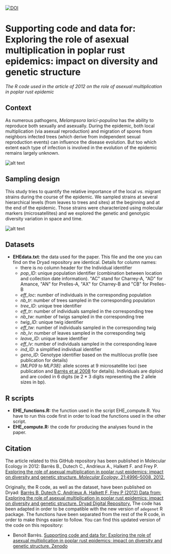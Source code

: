 [![DOI](https://zenodo.org/badge/48103870.svg)](https://zenodo.org/badge/latestdoi/48103870)

# Supporting code and data for: Exploring the role of asexual multiplication in poplar rust epidemics: impact on diversity and genetic structure
*The R code used in the article of 2012 on the role of asexual multiplication in poplar rust epidemic*


## Context
As numerous pathogens, *Melampsora larici-populina* has the ability to reproduce both sexually and asexually. During the epidemic, both local multiplication (via asexual reproduction) and migration of spores from neighbors infected trees (which derive from independent sexual reproduction events) can influence the disease evolution. But too which extent each type of infection is involved in the evolution of the epidemic remains largely unknown.   

![alt text](https://q77bda.db.files.1drv.com/y4mjzmBC5Xg6S19GrhAC6f4c6r4fQa_N0LPqX3vca6P4sF3u8K-oTatD_pAzEuxYPaTnBUBjge8GE_4Vzm_e0R8LTAloGhA9OE9dgnHUluB64gbteVCDt1AwIIcV_umnSNSAbYa3af1Zrv5vauba8x1DzUVodGLpHJfnd8MJoaOU-PbUHcT-uCHJ-JCEvwWLRJOW7VxVHppLejpljHHY00Exg?width=904&height=354&cropmode=none "Cartoon of the different strains that may influence the course of the epidemic")  


## Sampling design
This study tries to quantify the relative importance of the local *vs.* migrant strains during the course of the epidemic. We sampled strains at several hierarchical levels (from leaves to trees and sites) at the beginning and at the end of the epidemic. Those strains were characterized using molecular markers (microsatellites) and we explored the genetic and genotypic diversity variation in space and time.  

![alt text](https://q77zda.db.files.1drv.com/y4mIITEGA_QJgSfCuVZ8lX0Gd5bitpxZWN1-Z0Vq-RBaEdCaA9WmOvDo2k2ucrkMa273oUDXMBQu_UT0jGh1FA2NXl3PD7jJ0PyYkKAF3CbRWVTTCEpRHoAjE6LsIhSADyEvEphgGV4-4ZPtsjfklHcwX6Ag6c04jf9VcsO3EV-RVtzGifakGBTE9hzsTKaBySqSyZFn6QD0eIvoz_z-9S_Yg?width=925&height=255&cropmode=none "Cartoon of the sampling design of the survey")  


## Datasets

* **EHEdata.txt**: the data used for the paper. This file and the one you can find on the Dryad repository are identical. Details for column names: 
  + there is no column header for the Individual identifier
  + *pop_ID*: unique population identifier (combination between location and collection date information). "AC" stand for Charrey-A, "AD" for Amance, "AN" for Prelles-A, "AX" for Charrey-B and "CB" for Prelles-B
  + *eff_loc*: number of individuals in the corresponding population
  + *nb_tr*: number of trees sampled in the corresponding population
  + *tree_ID*: unique tree identifier
  + *eff_tr*: number of individuals sampled in the corresponding tree
  + *nb_tw*: number of twigs sampled in the corresponding tree
  + *twig_ID*: unique twig identifier
  + *eff_tw*: number of individuals sampled in the corresponding twig
  + *nb_lv*: number of leaves sampled in the corresponding twig
  + *leave_ID*: unique leave identifier
  + *eff_lv*: number of individuals sampled in the corresponding leave
  + *ind_ID*: a simplified individual identifier
  + *geno_ID*: Genotype identifier based on the multilocus profile (see publication for details)
  + *[MLP09 to MLP38]*: allele scores at 9 microsatellite loci (see publication and [Barrès et al 2008](http://www.sciencedirect.com/science/article/pii/S1567134808000725) for details). Individuals are diploid and are coded in 6 digits (ie 2 * 3 digits representing the 2 allele sizes in bp).  


## R scripts

* **EHE_functions.R:** the function used in the script EHE_compute.R. You have to run this code first in order to load the functions used in the other script. 
* **EHE_compute.R:** the code for producing the analyses found in the paper.  


## Citation

The article related to this GitHub repository has been published in Molecular Ecology in 2012: Barrès B., Dutech C., Andrieux A., Halkett F. and Frey P. [Exploring the role of asexual multiplication in poplar rust epidemics: impact on diversity and genetic structure. *Molecular Ecology*, 21:4996–5008, 2012.](http://dx.doi.org/10.1111/mec.12008)  

Originally, the R code, as well as the dataset, have been published on Dryad:
[Barrès B, Dutech C, Andrieux A, Halkett F, Frey P (2012) Data from: Exploring the role of asexual multiplication in poplar rust epidemics: impact on diversity and genetic structure. Dryad Digital Repository.](http://dx.doi.org/10.5061/dryad.415sg) 
The code has been adapted in order to be compatible with the new version of `adegenet` R package. The functions have been separated from the rest of the R code, in order to make things easier to follow. You can find this updated version of the code on this repository:
* Benoit Barrès. [Supporting code and data for: Exploring the role of asexual multiplication in poplar rust epidemics: impact on diversity and genetic structure. Zenodo](https://zenodo.org/badge/latestdoi/48103870)

